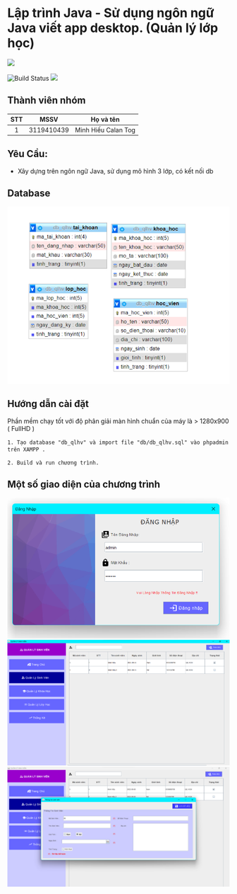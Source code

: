 # Lập trình Java - Sử dụng ngôn ngữ Java viết app desktop. (Quản lý lớp học)

![](<https://logos-world.net/wp-content/uploads/2022/07/Java-Logo.png>)

![Build Status](https://travis-ci.org/joemccann/dillinger.svg?branch=master) ![](https://img.shields.io/github/tag/pandao/editor.md.svg)

## Thành viên nhóm

| STT |    MSSV    | Họ và tên             |
| :-: | :--------: | --------------------- |
|  1  | 3119410439 | Minh Hiếu Calan Tog   |


## Yêu Cầu:

- Xây dựng trên ngôn ngữ Java, sử dụng mô hình 3 lớp, có kết nối db <br/>

## Database

![img.png](imgReadme/img.png)


## Hướng dẫn cài đặt

Phần mềm chạy tốt với độ phân giải màn hình chuẩn của máy là > 1280x900 ( FullHD )

```
1. Tạo database "db_qlhv" và import file "db/db_qlhv.sql" vào phpadmin trên XAMPP .
```

```
2. Build và run chương trình.
```

## Một số giao diện của chương trình
![img1.png](imgReadme/img1.png)
![img2.png](imgReadme/img2.png)
![img3.png](imgReadme/img3.png)
